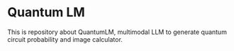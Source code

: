 # Quantum LM

This is repository about QuantumLM, multimodal LLM to generate quantum circuit probability and image calculator.

